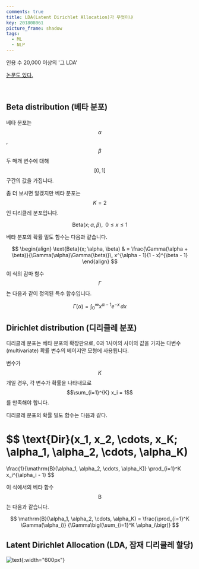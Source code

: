 ```yaml
---
comments: true
title: LDA(Latent Dirichlet Allocation)가 무엇이냐
key: 201808061
picture_frame: shadow
tags:
  - ML
  - NLP
---
```


인용 수 20,000 이상의 '그 LDA'

<!--more-->

[논문도 있다.](http://delivery.acm.org/10.1145/950000/944937/3-993-blei.pdf?ip=143.248.242.199&id=944937&acc=OPEN&key=0EC22F8658578FE1%2E7500FBAD1E9579D9%2E4D4702B0C3E38B35%2E6D218144511F3437&__acm__=1533546683_ec4e0e5c9ea38aaacf7b8d563467672f)

<br>

## Beta distribution (베타 분포)

베타 분포는 $$\alpha$$, $$\beta$$ 두 매개 변수에 대해 $$[0, 1]$$ 구간의 값을 가집니다.

좀 더 보시면 알겠지만 베타 분포는 $$K=2$$인 디리클레 분포입니다.

$$\text{Beta}(x; \alpha, \beta), \;\; 0 \leq x \leq 1$$

베타 분포의 확률 밀도 함수는 다음과 같습니다.

$$
\begin{align}
\text{Beta}(x; \alpha, \beta) 
& = \frac{\Gamma(\alpha + \beta)}{\Gamma(\alpha)\Gamma(\beta)}\, x^{\alpha - 1}(1 - x)^{\beta - 1} 
\end{align}
$$

이 식의 감마 함수 $$\Gamma$$는 다음과 같이 정의된 특수 함수입니다.

$$
\Gamma(\alpha) = \int_0^\infty  x^{\alpha - 1} e^{-x}\, dx
$$


## Dirichlet distribution (디리클레 분포)

디리클레 분포는 베타 분포의 확장판으로, 0과 1사이의 사이의 값을 가지는 다변수(multivariate) 확률 변수의 베이지안 모형에 사용됩니다.

변수가 $$K$$개일 경우, 각 변수가 확률을 나타내므로 $$\sum_{i=1}^{K} x_i = 1$$ 를 만족해야 합니다.

디리클레 분포의 확률 밀도 함수는 다음과 같다.

$$
\text{Dir}(x_1, x_2, \cdots, x_K; \alpha_1, \alpha_2, \cdots, \alpha_K) 
= 
\frac{1}{\mathrm{B}(\alpha_1, \alpha_2, \cdots, \alpha_K)} \prod_{i=1}^K x_i^{\alpha_i - 1}
$$

이 식에서의 베타 함수 $$\mathrm{B}$$는 다음과 같습니다.

$$
\mathrm{B}(\alpha_1, \alpha_2, \cdots, \alpha_K) = \frac{\prod_{i=1}^K \Gamma(\alpha_i)} {\Gamma\bigl(\sum_{i=1}^K \alpha_i\bigr)}
$$

## Latent Dirichlet Allocation (LDA, 잠재 디리클레 할당)

![text](https://raw.githubusercontent.com/q0115643/my_blog/master/assets/images/LDA/1.png){:width="600px"}
